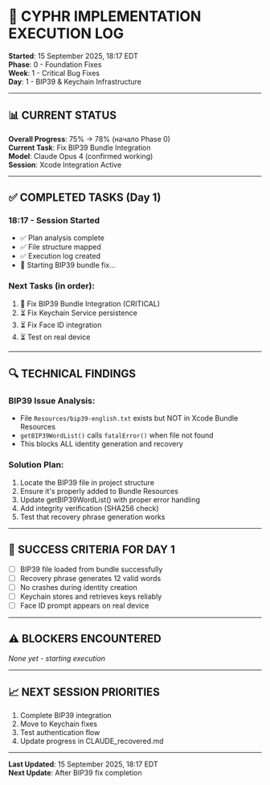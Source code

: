 # 🚀 CYPHR IMPLEMENTATION EXECUTION LOG

**Started**: 15 September 2025, 18:17 EDT  
**Phase**: 0 - Foundation Fixes  
**Week**: 1 - Critical Bug Fixes  
**Day**: 1 - BIP39 & Keychain Infrastructure  

---

## 📊 CURRENT STATUS

**Overall Progress**: 75% → 78% (начало Phase 0)  
**Current Task**: Fix BIP39 Bundle Integration  
**Model**: Claude Opus 4 (confirmed working)  
**Session**: Xcode Integration Active  

---

## ✅ COMPLETED TASKS (Day 1)

### **18:17 - Session Started**
- ✅ Plan analysis complete
- ✅ File structure mapped
- ✅ Execution log created
- 🔄 Starting BIP39 bundle fix...

### **Next Tasks (in order):**
1. 🔄 Fix BIP39 Bundle Integration (CRITICAL)
2. ⏳ Fix Keychain Service persistence  
3. ⏳ Fix Face ID integration
4. ⏳ Test on real device

---

## 🔍 TECHNICAL FINDINGS

### **BIP39 Issue Analysis:**
- File `Resources/bip39-english.txt` exists but NOT in Xcode Bundle Resources
- `getBIP39WordList()` calls `fatalError()` when file not found
- This blocks ALL identity generation and recovery

### **Solution Plan:**
1. Locate the BIP39 file in project structure
2. Ensure it's properly added to Bundle Resources
3. Update getBIP39WordList() with proper error handling
4. Add integrity verification (SHA256 check)
5. Test that recovery phrase generation works

---

## 🎯 SUCCESS CRITERIA FOR DAY 1

- [ ] BIP39 file loaded from bundle successfully
- [ ] Recovery phrase generates 12 valid words
- [ ] No crashes during identity creation
- [ ] Keychain stores and retrieves keys reliably
- [ ] Face ID prompt appears on real device

---

## ⚠️ BLOCKERS ENCOUNTERED

*None yet - starting execution*

---

## 📈 NEXT SESSION PRIORITIES

1. Complete BIP39 integration
2. Move to Keychain fixes
3. Test authentication flow
4. Update progress in CLAUDE_recovered.md

---

**Last Updated**: 15 September 2025, 18:17 EDT  
**Next Update**: After BIP39 fix completion